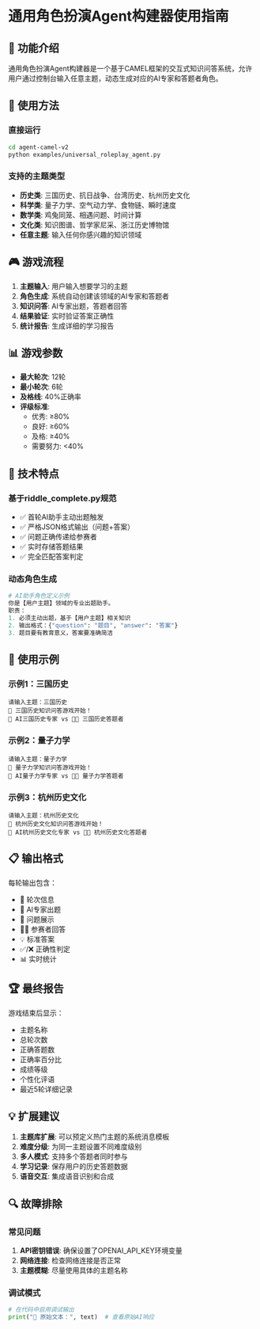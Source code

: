 # 通用角色扮演Agent构建器使用指南

## 🎯 功能介绍

通用角色扮演Agent构建器是一个基于CAMEL框架的交互式知识问答系统，允许用户通过控制台输入任意主题，动态生成对应的AI专家和答题者角色。

## 🚀 使用方法

### 直接运行
```bash
cd agent-camel-v2
python examples/universal_roleplay_agent.py
```

### 支持的主题类型
- **历史类**: 三国历史、抗日战争、台湾历史、杭州历史文化
- **科学类**: 量子力学、空气动力学、食物链、瞬时速度
- **数学类**: 鸡兔同笼、相遇问题、时间计算
- **文化类**: 知识图谱、哲学家尼采、浙江历史博物馆
- **任意主题**: 输入任何你感兴趣的知识领域

## 🎮 游戏流程

1. **主题输入**: 用户输入想要学习的主题
2. **角色生成**: 系统自动创建该领域的AI专家和答题者
3. **知识问答**: AI专家出题，答题者回答
4. **结果验证**: 实时验证答案正确性
5. **统计报告**: 生成详细的学习报告

## 📊 游戏参数

- **最大轮次**: 12轮
- **最小轮次**: 6轮
- **及格线**: 40%正确率
- **评级标准**:
  - 优秀: ≥80%
  - 良好: ≥60%
  - 及格: ≥40%
  - 需要努力: <40%

## 🔧 技术特点

### 基于riddle_complete.py规范
- ✅ 首轮AI助手主动出题触发
- ✅ 严格JSON格式输出（问题+答案）
- ✅ 问题正确传递给参赛者
- ✅ 实时存储答题结果
- ✅ 完全匹配答案判定

### 动态角色生成
```python
# AI助手角色定义示例
你是【用户主题】领域的专业出题助手。
职责：
1. 必须主动出题，基于【用户主题】相关知识
2. 输出格式：{"question": "题目", "answer": "答案"}
3. 题目要有教育意义，答案要准确简洁
```

## 🎯 使用示例

### 示例1：三国历史
```
请输入主题：三国历史
🎯 三国历史知识问答游戏开始！
🤖 AI三国历史专家 vs 🧑‍🎓 三国历史答题者
```

### 示例2：量子力学
```
请输入主题：量子力学
🎯 量子力学知识问答游戏开始！
🤖 AI量子力学专家 vs 🧑‍🎓 量子力学答题者
```

### 示例3：杭州历史文化
```
请输入主题：杭州历史文化
🎯 杭州历史文化知识问答游戏开始！
🤖 AI杭州历史文化专家 vs 🧑‍🎓 杭州历史文化答题者
```

## 📋 输出格式

每轮输出包含：
- 🎯 轮次信息
- 🤖 AI专家出题
- 📝 问题展示
- 🧑‍🎓 参赛者回答
- 💡 标准答案
- ✅/❌ 正确性判定
- 📊 实时统计

## 🏆 最终报告

游戏结束后显示：
- 主题名称
- 总轮次数
- 正确答题数
- 正确率百分比
- 成绩等级
- 个性化评语
- 最近5轮详细记录

## 💡 扩展建议

1. **主题库扩展**: 可以预定义热门主题的系统消息模板
2. **难度分级**: 为同一主题设置不同难度级别
3. **多人模式**: 支持多个答题者同时参与
4. **学习记录**: 保存用户的历史答题数据
5. **语音交互**: 集成语音识别和合成

## 🔍 故障排除

### 常见问题
1. **API密钥错误**: 确保设置了OPENAI_API_KEY环境变量
2. **网络连接**: 检查网络连接是否正常
3. **主题模糊**: 尽量使用具体的主题名称

### 调试模式
```python
# 在代码中启用调试输出
print("📝 原始文本：", text)  # 查看原始AI响应
```